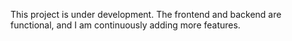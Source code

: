 This project is under development. The frontend and backend are functional, and I am continuously adding more features.
